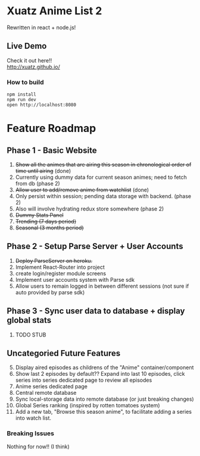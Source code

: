 # Xuatz Anime List 2
Rewritten in react + node.js!

## Live Demo
Check it out here!!  
http://xuatz.github.io/

### How to build

```
npm install
npm run dev
open http://localhost:8080
```

# Feature Roadmap

## Phase 1 - Basic Website
1. ~~Show all the animes that are airing this season in chronological order of time until airing~~ (done)
  1. Currently using dummy data for current season animes; need to fetch from db (phase 2)
1. ~~Allow user to add/remove anime from watchlist~~ (done)
  1. Only persist within session; pending data storage with backend. (phase 2)
  1. Also will involve hydrating redux store somewhere (phase 2)
1. ~~Dummy Stats Panel~~
  1. ~~Trending (7 days period)~~
  1. ~~Seasonal (3 months period)~~

## Phase 2 - Setup Parse Server + User Accounts
1. ~~Deploy ParseServer on heroku.~~
1. Implement React-Router into project
  1. create login/register module screens
1. Implement user accounts system with Parse sdk
1. Allow users to remain logged in between different sessions (not sure if auto provided by parse sdk)

## Phase 3 - Sync user data to database + display global stats
1. TODO STUB

## Uncategoried Future Features
5. Display aired episodes as childrens of the "Anime" container/component
6. Show last 2 episodes by default?? Expand into last 10 episodes, click series into series dedicated page to review all episodes
7. Anime series dedicated page
8. Central remote database
9. Sync local-storage data into remote database (or just breaking changes)
10. Global Series ranking (inspired by rotten tomatoes system)
11. Add a new tab, "Browse this season anime", to facilitate adding a series into watch list.

### Breaking Issues

Nothing for now!! (I think)
